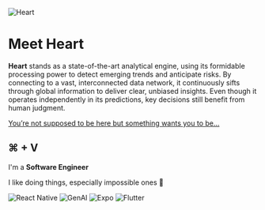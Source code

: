 ![Heart](https://github.com/user-attachments/assets/e7bcb42b-33cf-4f37-b00c-15a4ccbe6a25)

# Meet Heart


**Heart** stands as a state-of-the-art analytical engine, using its formidable processing power to detect emerging trends and anticipate risks. By connecting to a vast, interconnected data network, it continuously sifts through global information to deliver clear, unbiased insights. Even though it operates independently in its predictions, key decisions still benefit from human judgment.

[You’re not supposed to be here but something wants you to be...](#)

## ⌘ + V

I'm a **Software Engineer**

I like doing things, especially impossible ones 💙

![React Native](https://img.shields.io/badge/react_native-%2320232a.svg?style=for-the-badge&logo=react&logoColor=%2361DAFB)
![GenAI](https://img.shields.io/badge/gen_ai-181818?style=for-the-badge&logo=openai&logoColor=white)
![Expo](https://img.shields.io/badge/expo-1C1E24?style=for-the-badge&logo=expo&logoColor=#D04A37)
![Flutter](https://img.shields.io/badge/Flutter-%2302569B.svg?style=for-the-badge&logo=Flutter&logoColor=white)
